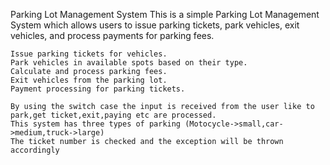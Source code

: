 Parking Lot Management System
    This is a simple Parking Lot Management System which allows users to issue parking tickets, park vehicles, exit vehicles, and process payments for parking fees.

    Issue parking tickets for vehicles.
    Park vehicles in available spots based on their type.
    Calculate and process parking fees.
    Exit vehicles from the parking lot.
    Payment processing for parking tickets.

    By using the switch case the input is received from the user like to park,get ticket,exit,paying etc are processed.
    This system has three types of parking (Motocycle->small,car->medium,truck->large)
    The ticket number is checked and the exception will be thrown accordingly

